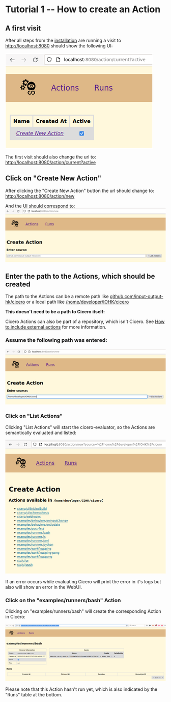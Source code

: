 # Tutorial 1 -- How to create an Action

## A first visit

After all steps from the [installation](./installation.md) are running a visit to [http://localhost:8080](http://localhost:8080) should show the following UI:


![Cicero WebUI Intro](./cicero_webui_intro.png "Cicero WebUI Intro")

The first visit should also change the url to: [http://localhost:8080/action/current?active](http://localhost:8080/action/current?active)

## Click on "Create New Action"
After clicking the "Create New Action" button the url should change to:
[http://localhost:8080/action/new](http://localhost:8080/action/new)

And the UI should correspond to:
![Cicero WebUI New Action](./cicero_webui_new_action.png "Cicero WebUI New Action")

## Enter the path to the Actions, which should be created
The path to the Actions can be a remote path like [github.com/input-output-hk/cicero](github.com/input-output-hk/cicero)
or a local path like [/home/developer/IOHK/cicero](/home/developer/IOHK/cicero)

**This doesn't need to be a path to Cicero itself:**

Cicero Actions can also be part of a repository, which isn't Cicero.
See [How to include external actions](./how-to-include-external-actions.md) for more information.

### Assume the following path was entered:


![Cicero WebUI New Localpath](./cicero_webui_new_action_localpath.png "Cicero WebUI New Localpath")

### Click on "List Actions"

Clicking "List Actions" will start the cicero-evaluator, so the Actions are semantically evaluated and listed:

![Cicero WebUI List Localpath](./cicero_webui_list_actions_localpath.png "Cicero WebUI List Localpath")

If an error occurs while evaluating Cicero will print the error in it's logs but also will show an error in the WebUI.

### Click on the "examples/runners/bash" Action

Clicking on "examples/runners/bash" will create the corresponding Action in Cicero:

![Cicero WebUI Create Localpath](./cicero_webui_create_action_localpath.png "Cicero WebUI Create Localpath")

Please note that this Action hasn't run yet, which is also indicated by the "Runs" table at the bottom.
